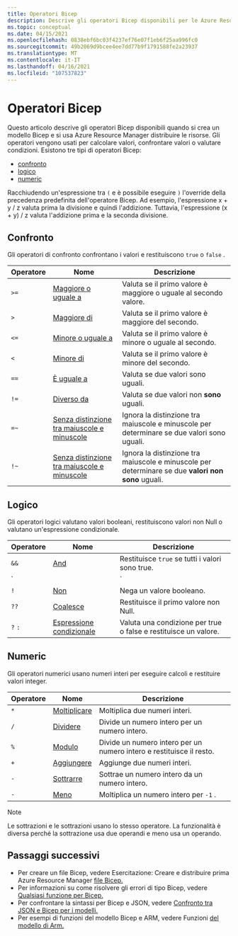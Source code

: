 ```yaml
---
title: Operatori Bicep
description: Descrive gli operatori Bicep disponibili per le Azure Resource Manager distribuzione.
ms.topic: conceptual
ms.date: 04/15/2021
ms.openlocfilehash: 0838ebf6bc03f4237ef76e07f1eb6f25aa996fc0
ms.sourcegitcommit: 49b2069d9bcee4ee7dd77b9f1791588fe2a23937
ms.translationtype: MT
ms.contentlocale: it-IT
ms.lasthandoff: 04/16/2021
ms.locfileid: "107537823"
---
```

# <a name="bicep-operators"></a>Operatori Bicep

Questo articolo descrive gli operatori Bicep disponibili quando si crea un modello Bicep e si usa Azure Resource Manager distribuire le risorse. Gli operatori vengono usati per calcolare valori, confrontare valori o valutare condizioni. Esistono tre tipi di operatori Bicep:

- [confronto](#comparison)
- [logico](#logical)
- [numeric](#numeric)

Racchiudendo un'espressione tra `(` e è possibile eseguire `)` l'override della precedenza predefinita dell'operatore Bicep. Ad esempio, l'espressione x + y / z valuta prima la divisione e quindi l'addizione. Tuttavia, l'espressione (x + y) / z valuta l'addizione prima e la seconda divisione.

## <a name="comparison"></a>Confronto

Gli operatori di confronto confrontano i valori e restituiscono `true` o `false` .

| Operatore | Nome | Descrizione |
| ---- | ---- | ---- |
| `>=` | [Maggiore o uguale a](bicep-operators-comparison.md#greater-than-or-equal-) | Valuta se il primo valore è maggiore o uguale al secondo valore. |
| `>`  | [Maggiore di](bicep-operators-comparison.md#greater-than-) | Valuta se il primo valore è maggiore del secondo. |
| `<=` | [Minore o uguale a](bicep-operators-comparison.md#less-than-or-equal-) | Valuta se il primo valore è minore o uguale al secondo. |
| `<`  | [Minore di](bicep-operators-comparison.md#less-than-) | Valuta se il primo valore è minore del secondo. |
| `==` | [È uguale a](bicep-operators-comparison.md#equals-) | Valuta se due valori sono uguali. |
| `!=` | [Diverso da](bicep-operators-comparison.md#not-equal-) | Valuta se due valori non **sono** uguali. |
| `=~` | [Senza distinzione tra maiuscole e minuscole](bicep-operators-comparison.md#equal-case-insensitive-) | Ignora la distinzione tra maiuscole e minuscole per determinare se due valori sono uguali. |
| `!~` | [Senza distinzione tra maiuscole e minuscole](bicep-operators-comparison.md#not-equal-case-insensitive-) | Ignora la distinzione tra maiuscole e minuscole per determinare se due **valori non sono** uguali. |

## <a name="logical"></a>Logico

Gli operatori logici valutano valori booleani, restituiscono valori non Null o valutano un'espressione condizionale.

| Operatore | Nome | Descrizione |
| ---- | ---- | ---- |
| `&&` | [And](bicep-operators-logical.md#and-) | Restituisce `true` se tutti i valori sono true. |
| `||`| [Or](bicep-operators-logical.md#or-) | Restituisce `true` se uno dei due valori è true. |
| `!` | [Non](bicep-operators-logical.md#not-) | Nega un valore booleano. |
| `??` | [Coalesce](bicep-operators-logical.md#coalesce-) | Restituisce il primo valore non Null. |
| `?` `:` | [Espressione condizionale](bicep-operators-logical.md#conditional-expression--) | Valuta una condizione per true o false e restituisce un valore. |

## <a name="numeric"></a>Numeric

Gli operatori numerici usano numeri interi per eseguire calcoli e restituire valori integer.

| Operatore | Nome | Descrizione |
| ---- | ---- | ---- |
| `*` | [Moltiplicare](bicep-operators-numeric.md#multiply-) | Moltiplica due numeri interi. |
| `/` | [Dividere](bicep-operators-numeric.md#divide-) | Divide un numero intero per un numero intero. |
| `%` | [Modulo](bicep-operators-numeric.md#modulo-) | Divide un numero intero per un numero intero e restituisce il resto. |
| `+` | [Aggiungere](bicep-operators-numeric.md#add-) | Aggiunge due numeri interi. |
| `-` | [Sottrarre](bicep-operators-numeric.md#subtract--) | Sottrae un numero intero da un numero intero. |
| `-` | [Meno](bicep-operators-numeric.md#minus--) | Moltiplica un numero intero per `-1` . |

> [!NOTE]
> Le sottrazioni e le sottrazioni usano lo stesso operatore. La funzionalità è diversa perché la sottrazione usa due operandi e meno usa un operando.

## <a name="next-steps"></a>Passaggi successivi

- Per creare un file Bicep, vedere Esercitazione: Creare e distribuire prima Azure Resource Manager [file Bicep.](bicep-tutorial-create-first-bicep.md)
- Per informazioni su come risolvere gli errori di tipo Bicep, vedere [Qualsiasi funzione per Bicep.](template-functions-any.md)
- Per confrontare la sintassi per Bicep e JSON, vedere [Confronto tra JSON e Bicep per i modelli.](compare-template-syntax.md)
- Per esempi di funzioni del modello Bicep e ARM, vedere Funzioni [del modello di Arm.](template-functions.md)
